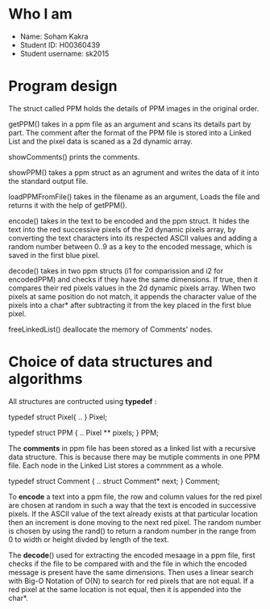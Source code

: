 # Who I am

- Name: Soham Kakra
- Student ID: H00360439
- Student username: sk2015

# Program design

The struct called PPM holds the details of PPM images in the original order.

getPPM() takes in a ppm file as an argument and scans its details part by part. The comment after the format of the PPM file is stored into a Linked List and the pixel data is scaned as a 2d dynamic array.

showComments() prints the comments.

showPPM() takes a ppm struct as an agrument and writes the data of it into the standard output file.

loadPPMFromFile() takes in the filename as an argument, Loads the file and returns it with the help of getPPM().

encode() takes in the text to be encoded and the ppm struct. It hides the text into the red successive pixels of the 2d dynamic pixels array, by converting the text characters into its respected ASCII values and adding a random number between 0..9 as a key to the encoded message, which is saved in the first blue pixel.

decode() takes in two ppm structs (i1 for comparission and i2 for encodedPPM) and checks if they have the same dimensions. If true, then it compares their red pixels values in the 2d dynamic pixels array. When two pixels at same position do not match, it appends the character value of the pixels into a char* after subtracting it from the key placed in the first blue pixel. 

freeLinkedList() deallocate the memory of Comments' nodes.

# Choice of data structures and algorithms

All structures are contructed using **typedef** : 

typedef struct Pixel{
  ..
} Pixel;

typedef struct PPM {
    ..
    Pixel ** pixels;
} PPM;


The **comments** in ppm file has been stored as a linked list with a recursive data structure. This is because there may be mutiple comments in one PPM file. Each node in the Linked List stores a commment as a whole. 

typedef struct Comment { 
    ..
    struct Comment* next; 
} Comment;


To **encode** a text into a ppm file, the row and column values for the red pixel are chosen at random in such a way that the text is encoded in successive pixels. If the ASCII value of the text already exists at that particular location then an increment is done moving to the next red pixel. The random number is chosen by using the rand() to return a random number in the range from 0 to width or height divded by length of the text.


The **decode**() used for extracting the encoded mesaage in a ppm file, first checks if the file to be compared with and the file in which the encoded message is present have the same dimensions. Then uses a linear search with Big-O Notation of O(N) to search for red pixels that are not equal. If a red pixel at the same location is not equal, then it is appended into the char*.
    
